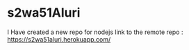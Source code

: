 # s2wa51Aluri
I Have created a new repo for nodejs
link to the remote repo : https://s2wa51aluri.herokuapp.com/

